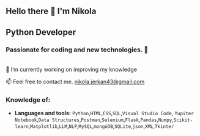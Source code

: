 

## Hello there 👋 I'm Nikola
## Python Developer<br/> 
### Passionate for coding and new technologies. :metal:

<br>
🔭 I’m currently working on improving my knowledge
<br>

📫 Feel free to contact me.	   nikola.jerkan43@gmail.com
<br/>

### Knowledge of:
- **Languages and tools:** `Python`,`HTML`,`CSS`,`SQL`,`Visual Studio Code`, `Yupiter Notebook`,`Data Structures`,`Postman`,`Selenium`,`Flask`,`Pandas`,`Numpy`,`Scikit-learn`,`Matplotlib`,`LLM`,`NLP`,`MySQL`,`mongoDB`,`SQLite`,`json`,`XML`,`Tkinter`






















<!--
**nikola-git333/nikola-git333** is a ✨ _special_ ✨ repository because its `README.md` (this file) appears on your GitHub profile.

Here are some ideas to get you started:

- 🔭 I’m currently working on ...
- 🌱 I’m currently learning ...
- 👯 I’m looking to collaborate on ...
- 🤔 I’m looking for help with ...
- 💬 Ask me about ...
📫 How to reach me: nikola.jerkan43@gmail.com
- 😄 Pronouns: ...
- ⚡ Fun fact: ...
-->
